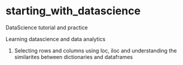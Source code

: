 # starting_with_datascience
DataScience tutorial and practice 

Learning datascience and data analytics 
1. Selecting rows and columns using loc, iloc and understanding the similarites between dictionaries and dataframes
